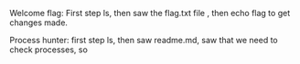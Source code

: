 Welcome flag:
First step ls, then saw the flag.txt file , then echo flag to get changes made.

Process hunter:
first step ls, then saw readme.md, saw that we need to check processes, so 
